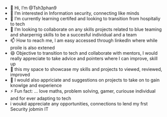 - 👋 Hi, I’m @Tsh3phan9
- 👀 I’m interested in Information security, connecting like minds 
- 🌱 I’m currently learning certifed and looking to transition from hospitaliy to tech
- 💞️ I’m looking to collaborate on any skills projects related to blue teaming and sharpernig skills to be a succesful individual and a team
- 📫 How to reach me, l am easy accessed through linkedln where while proile is also extened 
- 😄 Objective to transition to tech and collaborate with mentors, l would really appreciate to take advice and pointers where l can improve, skill up
- 👀 this my space to showcase my skills and projects to viewed, reviewed, improved
- 👀  I would also appriciate and suggestions on projects to take on to gain knowlge and experience 
- ⚡ Fun fact: ... love maths, problem solving, gamer, curiouse individual and for ever adapting to tech
- i woukd appreciate any opportunities, connections to lend my frst Security jobmin IT

<!---
Tsh3phan9/Tsh3phan9 is a ✨ special ✨ repository because its `README.md` (this file) appears on your GitHub profile.
You can click the Preview link to take a look at your changes.
--->
